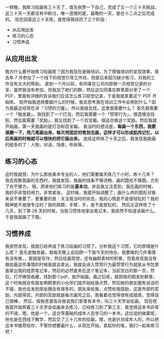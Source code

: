 ​一转眼，我练习绘画有三十天了，首先祝贺一下自己，完成了又一个三十天挑战，这三十天一天都没有中断过，唯一遗憾的是，最晚的一天，是在十二点之后完成的。
现在回首这三十天呢，我觉得我经历了三个阶段：
* 从应用出发
* 练习的心态
* 习惯养成

## 从应用出发
我为什么要开始练习绘画呢？因为我现在是做培训，为了增强培训的呈现效果，我去年 7 月参加了一个线下的视觉引导工作坊，但是后来因为缺少练习，对我的工作没有太大的帮助。
直到一个月以前，有同事在公司内部做一次视觉记录的分享，虽然我没有参加，但我加了她们的群，然后这位同事在群里面分享了一个 PDF，里面有详细的告诉我们应该怎么练习视觉记录，于是我就拿着这个 PDF 开始练。
刚开始我选择要画什么的时候，我去思考我在培训工作中会用到什么？因为我最近经常在讲「习惯的力量」，所以我就去找，这里面需要什么？
首先我需要一个「触发器」，我找到了一个灯泡，然后我需要一个「惯常行为」，很遗憾没找到，然后我需要「奖励」，我又找到了一个百宝箱，很适合做这个奖励。然后我就开始画，第一天我画的是灯泡和百宝箱。
我当时的想法是，**每画一个东西，我要琢磨一下，用几笔画出来，每次用固定的笔划去画，这样才可以形成肌肉记忆，以后再画的时候就可以很快的把它画出来。**
连续这样练了十天之后，我发现我能画的挺多的了：人物，对话，场景，布局等。

## 练习的心态
这时我就想，为什么那些美术专业的人，他们需要每天练几个小时，练十几年？
我去观察我画的东西时，我就发现，我画的线条不够流畅，画的圆也不够圆，方形了也不够方。
哦，原来他们练习的是**基本功**。并且我又注意到，我在画的时候，我的手非常的用力，非常紧张。
这时候，我就开始调整了，画什么样的图形对我来说不重要了，更重要的是：关注我当时的状态，我的心情是不是很轻松的？我的精神是不是很专注的？我的肩膀，手臂，手，是不是放松的。
然后又这样练了十几天，到了第 28 天的时候，当我习惯性地拿出笔记本，我突然不知道该画什么，于是我就画了下图。

## 习惯养成
我突然发现，我就已经养成了练习绘画的习惯了。分析我这个习惯，它的原理是什么呢？
首先是触发器，我每天晚上会回顾一下我今天的待办，我要做的几件事情有没有做，，那就是写作，然后绘画冥想，还有幽默素材的积累，但我发现我没有做绘画这件事情的时候我就会拿出，我就会进入惯常行为最惯常行为就是从书包里面拿出我的纸质笔记本，然后的必然是夹在这个笔记本，当前空白的那一页，然后，打开微信收藏，找到那个pdf，就开始画，画之后呢，就把我的图发到群里，这个时候就会有朋友啊群里的小伙伴们就开始给我点赞，然后她的朋友圈有说话的不错，我也会发到朋友圈会有很多的，朋友来给我，点赞给我鼓励，这是外部的奖励，内部得奖。内部的奖励就是每次画完之后，我看着也觉得很有成就感，觉得自己很棒，
然后，按我老婆告诉我说我们家里有本书，叫三十天学会绘画，
现在呢我就开始照着三十天学会绘画来去练习，已经练习到了第三天，我觉得这本书非常的不错，嗯，他是一个，适合零基础的成年人去学习的一本书，这位说的做着呢，他也是在西线下教学，然后交了三十几年的绘画，嗯，也是针对成年人的，所以把这本书推荐给你，不管你想要画什么，从现在开始，拿起你的笔，我们一起来练习吧！